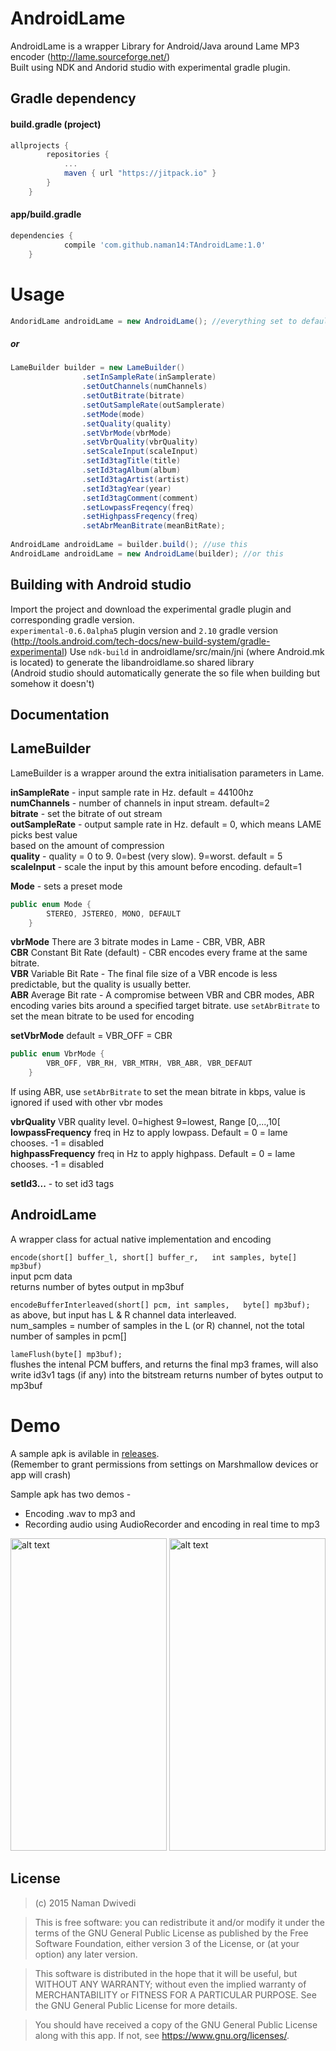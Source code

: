# AndroidLame

AndroidLame is a wrapper Library for Android/Java around Lame MP3 encoder (http://lame.sourceforge.net/)   
Built using NDK and Andorid studio with experimental gradle plugin.

## Gradle dependency
#### build.gradle (project)
```gradle
allprojects {
		repositories {
			...
			maven { url "https://jitpack.io" }
		}
	}
```
#### app/build.gradle
```gradle
dependencies {
	        compile 'com.github.naman14:TAndroidLame:1.0'
	}
```	

# Usage

```java
AndoridLame androidLame = new AndroidLame(); //everything set to defaults
```
##### or

```java
LameBuilder builder = new LameBuilder()
                .setInSampleRate(inSamplerate)
                .setOutChannels(numChannels)
                .setOutBitrate(bitrate)
                .setOutSampleRate(outSamplerate)
                .setMode(mode)
                .setQuality(quality)
                .setVbrMode(vbrMode)
                .setVbrQuality(vbrQuality)
                .setScaleInput(scaleInput)
                .setId3tagTitle(title)
                .setId3tagAlbum(album)
                .setId3tagArtist(artist)
                .setId3tagYear(year)
                .setId3tagComment(comment)
                .setLowpassFreqency(freq)
                .setHighpassFreqency(freq)
                .setAbrMeanBitrate(meanBitRate);
              
AndroidLame androidLame = builder.build(); //use this
AndroidLame androidLame = new AndroidLame(builder); //or this
```
## Building with Android studio

Import the project and download the experimental gradle plugin and corresponding gradle version.  
`experimental-0.6.0alpha5` plugin version and `2.10` gradle version  
(http://tools.android.com/tech-docs/new-build-system/gradle-experimental)
Use `ndk-build` in androidlame/src/main/jni (where Android.mk is located) to generate the libandroidlame.so shared library  
(Android studio should automatically generate the so file when building but somehow it doesn't)

## Documentation

## LameBuilder

LameBuilder is a wrapper around the extra initialisation parameters in Lame.

**inSampleRate** - input sample rate in Hz.  default = 44100hz     
**numChannels** - number of channels in input stream. default=2    
**bitrate** - set the bitrate of out stream  
**outSampleRate** -   output sample rate in Hz.  default = 0, which means LAME picks best value    
  based on the amount of compression   
**quality** - quality = 0 to 9.  0=best (very slow).  9=worst. default = 5    
**scaleInput** - scale the input by this amount before encoding.  default=1   

**Mode** - sets a preset mode  
```java 
public enum Mode {
        STEREO, JSTEREO, MONO, DEFAULT
    }
```

**vbrMode**
There are 3 bitrate modes in Lame - CBR, VBR, ABR  
  **CBR** Constant Bit Rate (default) - CBR encodes every frame at the same bitrate.  
  **VBR** Variable Bit Rate  - The final file size of a VBR encode is less predictable, but the quality is usually better.  
  **ABR** Average Bit rate - A compromise between VBR and CBR modes, ABR encoding varies bits around a specified target     bitrate. use `setAbrBitrate` to set the mean bitrate to be used for encoding

**setVbrMode**
default = VBR_OFF = CBR
```java
public enum VbrMode {
        VBR_OFF, VBR_RH, VBR_MTRH, VBR_ABR, VBR_DEFAUT
    }
```  
If using ABR, use `setAbrBitrate` to set the mean bitrate in kbps, value is ignored if used with other vbr modes  

**vbrQuality** VBR quality level.  0=highest  9=lowest, Range [0,...,10[     
**lowpassFrequency**  freq in Hz to apply lowpass. Default = 0 = lame chooses.  -1 = disabled  
**highpassFrequency** freq in Hz to apply highpass. Default = 0 = lame chooses.  -1 = disabled  

**setId3...** - to set id3 tags

## AndroidLame  
A wrapper class for actual native implementation and encoding    

`encode(short[] buffer_l, short[] buffer_r,  
                      int samples, byte[] mp3buf)`    
   input pcm data      
   returns number of bytes output in mp3buf    
     
`encodeBufferInterleaved(short[] pcm, int samples,  
                                                      byte[] mp3buf);`    
   as above, but input has L & R channel data interleaved.    
   num_samples = number of samples in the L (or R) channel, not the total number of samples in pcm[] 
      
`lameFlush(byte[] mp3buf);`  
  flushes the intenal PCM buffers, and returns the final mp3 frames, will also write id3v1 tags (if any) into the bitstream    returns number of bytes output to mp3buf    
  
  Demo
===============
  A sample apk is avilable in [releases](https://github.com/naman14/TAndroidLame/releases).  
  (Remember to grant permissions from settings on Marshmallow devices or app will crash)
  
  Sample apk has two demos -  
  - Encoding .wav to mp3 and   
  - Recording audio using AudioRecorder and encoding in real time to mp3    
    
<img src="https://raw.githubusercontent.com/naman14/TAndroidLame/master/app/Screenshot1.png" alt="alt text" width="250" height="500">
<img src="https://raw.githubusercontent.com/naman14/TAndroidLame/master/app/Screenshot2.png" alt="alt text" width="250" height="500">

## License

>(c) 2015 Naman Dwivedi 

>This is free software: you can redistribute it and/or modify it under the terms of the GNU General Public License as published by the Free Software Foundation, either version 3 of the License, or (at your option) any later version. 

>This software is distributed in the hope that it will be useful, but WITHOUT ANY WARRANTY; without even the implied warranty of MERCHANTABILITY or FITNESS FOR A PARTICULAR PURPOSE. See the GNU General Public License for more details. 

>You should have received a copy of the GNU General Public License along with this app. If not, see <https://www.gnu.org/licenses/>.
